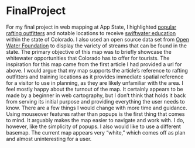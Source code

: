 # FinalProject
For my final project in web mapping at App State, I highlighted [popular rafting outfitters](https://www.colorado.com/activities/colorado-rafting) and notable locations to receive [swiftwater education](https://americancanoe.org/education/take-a-paddling-class/course-calendar/) within the state of Colorado. I also used an open source data set from [Open Water Foundation](https://openwaterfoundation.org/)  to display the variety of streams that can be found in the state. The primary objective of this map was to briefly showcase the whitewater opportunities that Colorado has to offer for tourists. The inspiration for this map came from the first article I had provided a url for above. I would argue that my map supports the article’s reference to rafting outfitters and training locations as it provides immediate spatial reference for a visitor to use in planning, as they are likely unfamiliar with the area. I feel mostly happy about the turnout of the map. It certainly appears to be made by a beginner in web cartography, but I don’t think that holds it back from serving its initial purpose and providing everything the user needs to know. There are a few things I would change with more time and guidance. Using mouseover features rather than popups is the first thing that comes to mind. It arguably makes the map easier to navigate and work with. I do, however, like the simplicity of popups. I also would like to use a different basemap. The current map appears very “white,” which comes off as plan and almost uninteresting for a user. 
